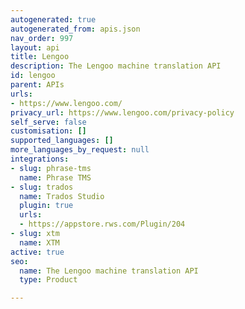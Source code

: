 ```yaml
---
autogenerated: true
autogenerated_from: apis.json
nav_order: 997
layout: api
title: Lengoo
description: The Lengoo machine translation API
id: lengoo
parent: APIs
urls:
- https://www.lengoo.com/
privacy_url: https://www.lengoo.com/privacy-policy
self_serve: false
customisation: []
supported_languages: []
more_languages_by_request: null
integrations:
- slug: phrase-tms
  name: Phrase TMS
- slug: trados
  name: Trados Studio
  plugin: true
  urls:
  - https://appstore.rws.com/Plugin/204
- slug: xtm
  name: XTM
active: true
seo:
  name: The Lengoo machine translation API
  type: Product

---
```


